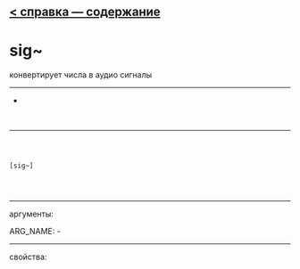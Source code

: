 [< справка — содержание](index.html)
---

# sig~


конвертирует числа в аудио сигналы

---

-
<br>


---


```



[sig~]


            
```

---
аргументы:

ARG_NAME: -<br>

---
свойства:


